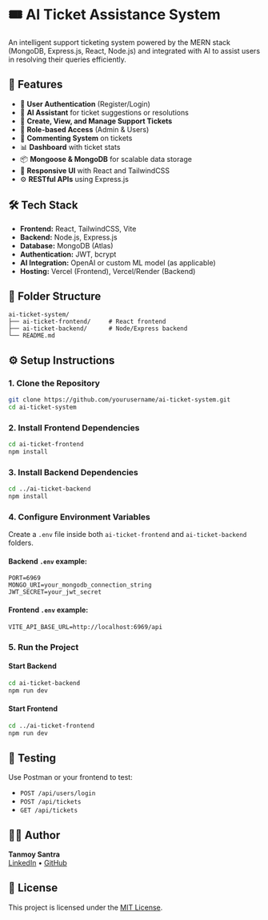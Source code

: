 
# 🎟️ AI Ticket Assistance System

An intelligent support ticketing system powered by the MERN stack (MongoDB, Express.js, React, Node.js) and integrated with AI to assist users in resolving their queries efficiently.

## 🚀 Features

- 🔐 **User Authentication** (Register/Login)
- 🧠 **AI Assistant** for ticket suggestions or resolutions
- 📝 **Create, View, and Manage Support Tickets**
- 📂 **Role-based Access** (Admin & Users)
- 💬 **Commenting System** on tickets
- 📊 **Dashboard** with ticket stats
- 📦 **Mongoose & MongoDB** for scalable data storage
- 🎨 **Responsive UI** with React and TailwindCSS
- ⚙️ **RESTful APIs** using Express.js

## 🛠️ Tech Stack

- **Frontend:** React, TailwindCSS, Vite
- **Backend:** Node.js, Express.js
- **Database:** MongoDB (Atlas)
- **Authentication:** JWT, bcrypt
- **AI Integration:** OpenAI or custom ML model (as applicable)
- **Hosting:** Vercel (Frontend), Vercel/Render (Backend)

## 📁 Folder Structure

```
ai-ticket-system/
├── ai-ticket-frontend/     # React frontend
├── ai-ticket-backend/      # Node/Express backend
└── README.md
```

## ⚙️ Setup Instructions

### 1. Clone the Repository

```bash
git clone https://github.com/yourusername/ai-ticket-system.git
cd ai-ticket-system
```

### 2. Install Frontend Dependencies

```bash
cd ai-ticket-frontend
npm install
```

### 3. Install Backend Dependencies

```bash
cd ../ai-ticket-backend
npm install
```

### 4. Configure Environment Variables

Create a `.env` file inside both `ai-ticket-frontend` and `ai-ticket-backend` folders.

#### Backend `.env` example:

```env
PORT=6969
MONGO_URI=your_mongodb_connection_string
JWT_SECRET=your_jwt_secret
```

#### Frontend `.env` example:

```env
VITE_API_BASE_URL=http://localhost:6969/api
```

### 5. Run the Project

#### Start Backend

```bash
cd ai-ticket-backend
npm run dev
```

#### Start Frontend

```bash
cd ../ai-ticket-frontend
npm run dev
```

## 🧪 Testing

Use Postman or your frontend to test:
- `POST /api/users/login`
- `POST /api/tickets`
- `GET /api/tickets`

## 🙋‍♂️ Author

**Tanmoy Santra**  
[LinkedIn](https://www.linkedin.com/in/tanmoy-santra) • [GitHub](https://github.com/yourusername)

## 📄 License

This project is licensed under the [MIT License](LICENSE).
